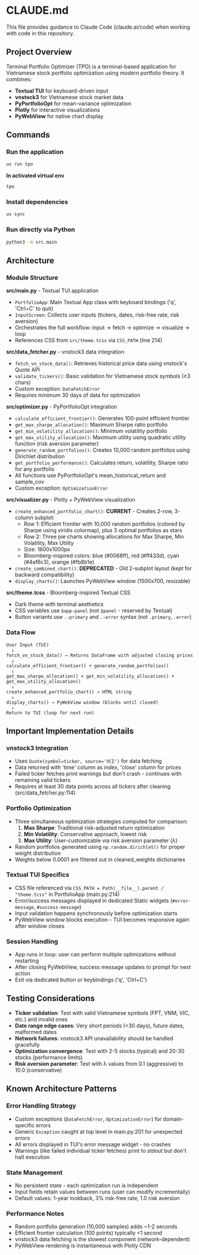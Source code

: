 # CLAUDE.md

This file provides guidance to Claude Code (claude.ai/code) when working with code in this repository.

## Project Overview

Terminal Portfolio Optimizer (TPO) is a terminal-based application for Vietnamese stock portfolio optimization using modern portfolio theory. It combines:
- **Textual TUI** for keyboard-driven input
- **vnstock3** for Vietnamese stock market data
- **PyPortfolioOpt** for mean-variance optimization
- **Plotly** for interactive visualizations
- **PyWebView** for native chart display

## Commands

### Run the application
```bash
uv run tpo
```

**In activated virtual env**
```bash
tpo
```

### Install dependencies
```bash
uv sync
```

### Run directly via Python
```bash
python3 -m src.main
```

## Architecture

### Module Structure

**src/main.py** - Textual TUI application
- `PortfolioApp`: Main Textual App class with keyboard bindings ('q', 'Ctrl+C' to quit)
- `InputScreen`: Collects user inputs (tickers, dates, risk-free rate, risk aversion)
- Orchestrates the full workflow: input → fetch → optimize → visualize → loop
- References CSS from `src/theme.tcss` via `CSS_PATH` (line 214)

**src/data_fetcher.py** - vnstock3 data integration
- `fetch_vn_stock_data()`: Retrieves historical price data using vnstock's Quote API
- `validate_tickers()`: Basic validation for Vietnamese stock symbols (≥3 chars)
- Custom exception: `DataFetchError`
- Requires minimum 30 days of data for optimization

**src/optimizer.py** - PyPortfolioOpt integration
- `calculate_efficient_frontier()`: Generates 100-point efficient frontier
- `get_max_sharpe_allocation()`: Maximum Sharpe ratio portfolio
- `get_min_volatility_allocation()`: Minimum volatility portfolio
- `get_max_utility_allocation()`: Maximum utility using quadratic utility function (risk aversion parameter)
- `generate_random_portfolios()`: Creates 10,000 random portfolios using Dirichlet distribution
- `get_portfolio_performance()`: Calculates return, volatility, Sharpe ratio for any portfolio
- All functions use PyPortfolioOpt's mean_historical_return and sample_cov
- Custom exception: `OptimizationError`

**src/visualizer.py** - Plotly + PyWebView visualization
- `create_enhanced_portfolio_chart()`: **CURRENT** - Creates 2-row, 3-column subplot:
  - Row 1: Efficient frontier with 10,000 random portfolios (colored by Sharpe using viridis colormap), plus 3 optimal portfolios as stars
  - Row 2: Three pie charts showing allocations for Max Sharpe, Min Volatility, Max Utility
  - Size: 1600x1000px
  - Bloomberg-inspired colors: blue (#0068ff), red (#ff433d), cyan (#4af6c3), orange (#fb8b1e)
- `create_combined_chart()`: **DEPRECATED** - Old 2-subplot layout (kept for backward compatibility)
- `display_charts()`: Launches PyWebView window (1500x700, resizable)

**src/theme.tcss** - Bloomberg-inspired Textual CSS
- Dark theme with terminal aesthetics
- CSS variables use `$app-panel` (not `$panel` - reserved by Textual)
- Button variants use `.-primary` and `.-error` syntax (not `.primary`, `.error`)

### Data Flow

```
User Input (TUI)
  ↓
fetch_vn_stock_data() → Returns DataFrame with adjusted closing prices
  ↓
calculate_efficient_frontier() + generate_random_portfolios()
  ↓
get_max_sharpe_allocation() + get_min_volatility_allocation() + get_max_utility_allocation()
  ↓
create_enhanced_portfolio_chart() → HTML string
  ↓
display_charts() → PyWebView window (blocks until closed)
  ↓
Return to TUI (loop for next run)
```

## Important Implementation Details

### vnstock3 Integration
- Uses `Quote(symbol=ticker, source='VCI')` for data fetching
- Data returned with 'time' column as index, 'close' column for prices
- Failed ticker fetches print warnings but don't crash - continues with remaining valid tickers
- Requires at least 30 data points across all tickers after cleaning (src/data_fetcher.py:114)

### Portfolio Optimization
- Three simultaneous optimization strategies computed for comparison:
  1. **Max Sharpe**: Traditional risk-adjusted return optimization
  2. **Min Volatility**: Conservative approach, lowest risk
  3. **Max Utility**: User-customizable via risk aversion parameter (λ)
- Random portfolios generated using `np.random.dirichlet()` for proper weight distribution
- Weights below 0.0001 are filtered out in cleaned_weights dictionaries

### Textual TUI Specifics
- CSS file referenced via `CSS_PATH = Path(__file__).parent / "theme.tcss"` in PortfolioApp (main.py:214)
- Error/success messages displayed in dedicated Static widgets (`#error-message`, `#success-message`)
- Input validation happens synchronously before optimization starts
- PyWebView window blocks execution - TUI becomes responsive again after window closes

### Session Handling
- App runs in loop: user can perform multiple optimizations without restarting
- After closing PyWebView, success message updates to prompt for next action
- Exit via dedicated button or keybindings ('q', 'Ctrl+C')

## Testing Considerations

- **Ticker validation**: Test with valid Vietnamese symbols (FPT, VNM, VIC, etc.) and invalid ones
- **Date range edge cases**: Very short periods (<30 days), future dates, malformed dates
- **Network failures**: vnstock3 API unavailability should be handled gracefully
- **Optimization convergence**: Test with 2-5 stocks (typical) and 20-30 stocks (performance limits)
- **Risk aversion parameter**: Test with λ values from 0.1 (aggressive) to 10.0 (conservative)

## Known Architecture Patterns

### Error Handling Strategy
- Custom exceptions (`DataFetchError`, `OptimizationError`) for domain-specific errors
- Generic `Exception` caught at top level in main.py:201 for unexpected errors
- All errors displayed in TUI's error message widget - no crashes
- Warnings (like failed individual ticker fetches) print to stdout but don't halt execution

### State Management
- No persistent state - each optimization run is independent
- Input fields retain values between runs (user can modify incrementally)
- Default values: 1-year lookback, 3% risk-free rate, 1.0 risk aversion

### Performance Notes
- Random portfolio generation (10,000 samples) adds ~1-2 seconds
- Efficient frontier calculation (100 points) typically <1 second
- vnstock3 data fetching is the slowest component (network-dependent)
- PyWebView rendering is instantaneous with Plotly CDN
